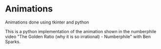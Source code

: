 # Animations
Animations done using tkinter and python

This is a python implementation of the animation shown in the numberphile video "The Golden Ratio (why it is so irrational) - Numberphile" with Ben Sparks.
